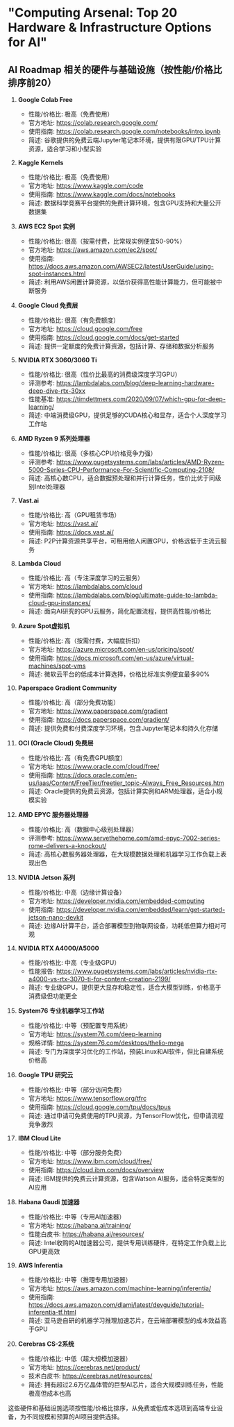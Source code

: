 # "Computing Arsenal: Top 20 Hardware & Infrastructure Options for AI"

## AI Roadmap 相关的硬件与基础设施（按性能/价格比排序前20）

1. **Google Colab Free**
   - 性能/价格比: 极高（免费使用）
   - 官方地址: https://colab.research.google.com/
   - 使用指南: https://colab.research.google.com/notebooks/intro.ipynb
   - 简述: 谷歌提供的免费云端Jupyter笔记本环境，提供有限GPU/TPU计算资源，适合学习和小型实验

2. **Kaggle Kernels**
   - 性能/价格比: 极高（免费使用）
   - 官方地址: https://www.kaggle.com/code
   - 使用指南: https://www.kaggle.com/docs/notebooks
   - 简述: 数据科学竞赛平台提供的免费计算环境，包含GPU支持和大量公开数据集

3. **AWS EC2 Spot 实例**
   - 性能/价格比: 很高（按需付费，比常规实例便宜50-90%）
   - 官方地址: https://aws.amazon.com/ec2/spot/
   - 使用指南: https://docs.aws.amazon.com/AWSEC2/latest/UserGuide/using-spot-instances.html
   - 简述: 利用AWS闲置计算资源，以低价获得高性能计算能力，但可能被中断服务

4. **Google Cloud 免费层**
   - 性能/价格比: 很高（有免费额度）
   - 官方地址: https://cloud.google.com/free
   - 使用指南: https://cloud.google.com/docs/get-started
   - 简述: 提供一定额度的免费计算资源，包括计算、存储和数据分析服务

5. **NVIDIA RTX 3060/3060 Ti**
   - 性能/价格比: 很高（性价比最高的消费级深度学习GPU）
   - 评测参考: https://lambdalabs.com/blog/deep-learning-hardware-deep-dive-rtx-30xx
   - 性能基准: https://timdettmers.com/2020/09/07/which-gpu-for-deep-learning/
   - 简述: 中端消费级GPU，提供足够的CUDA核心和显存，适合个人深度学习工作站

6. **AMD Ryzen 9 系列处理器**
   - 性能/价格比: 很高（多核心CPU价格竞争力强）
   - 评测参考: https://www.pugetsystems.com/labs/articles/AMD-Ryzen-5000-Series-CPU-Performance-For-Scientific-Computing-2108/
   - 简述: 高核心数CPU，适合数据预处理和并行计算任务，性价比优于同级别Intel处理器

7. **Vast.ai**
   - 性能/价格比: 高（GPU租赁市场）
   - 官方地址: https://vast.ai/
   - 使用指南: https://docs.vast.ai/
   - 简述: P2P计算资源共享平台，可租用他人闲置GPU，价格远低于主流云服务

8. **Lambda Cloud**
   - 性能/价格比: 高（专注深度学习的云服务）
   - 官方地址: https://lambdalabs.com/cloud
   - 使用指南: https://lambdalabs.com/blog/ultimate-guide-to-lambda-cloud-gpu-instances/
   - 简述: 面向AI研究的GPU云服务，简化配置流程，提供高性能/价格比

9. **Azure Spot虚拟机**
   - 性能/价格比: 高（按需付费，大幅度折扣）
   - 官方地址: https://azure.microsoft.com/en-us/pricing/spot/
   - 使用指南: https://docs.microsoft.com/en-us/azure/virtual-machines/spot-vms
   - 简述: 微软云平台的低成本计算选择，价格比标准实例便宜最多90%

10. **Paperspace Gradient Community**
    - 性能/价格比: 高（部分免费功能）
    - 官方地址: https://www.paperspace.com/gradient
    - 使用指南: https://docs.paperspace.com/gradient/
    - 简述: 提供免费和付费深度学习环境，包含Jupyter笔记本和持久化存储

11. **OCI (Oracle Cloud) 免费层**
    - 性能/价格比: 高（有免费GPU额度）
    - 官方地址: https://www.oracle.com/cloud/free/
    - 使用指南: https://docs.oracle.com/en-us/iaas/Content/FreeTier/freetier_topic-Always_Free_Resources.htm
    - 简述: Oracle提供的免费云资源，包括计算实例和ARM处理器，适合小规模实验

12. **AMD EPYC 服务器处理器**
    - 性能/价格比: 高（数据中心级别处理器）
    - 评测参考: https://www.servethehome.com/amd-epyc-7002-series-rome-delivers-a-knockout/
    - 简述: 高核心数服务器处理器，在大规模数据处理和机器学习工作负载上表现出色

13. **NVIDIA Jetson 系列**
    - 性能/价格比: 中高（边缘计算设备）
    - 官方地址: https://developer.nvidia.com/embedded-computing
    - 使用指南: https://developer.nvidia.com/embedded/learn/get-started-jetson-nano-devkit
    - 简述: 边缘AI计算平台，适合部署模型到物联网设备，功耗低但算力相对可观

14. **NVIDIA RTX A4000/A5000**
    - 性能/价格比: 中高（专业级GPU）
    - 性能报告: https://www.pugetsystems.com/labs/articles/nvidia-rtx-a4000-vs-rtx-3070-ti-for-content-creation-2199/
    - 简述: 专业级GPU，提供更大显存和稳定性，适合大模型训练，价格高于消费级但功能更全

15. **System76 专业机器学习工作站**
    - 性能/价格比: 中等（预配置专用系统）
    - 官方地址: https://system76.com/deep-learning
    - 规格详情: https://system76.com/desktops/thelio-mega
    - 简述: 专门为深度学习优化的工作站，预装Linux和AI软件，但比自建系统价格高

16. **Google TPU 研究云**
    - 性能/价格比: 中等（部分访问免费）
    - 官方地址: https://www.tensorflow.org/tfrc
    - 使用指南: https://cloud.google.com/tpu/docs/tpus
    - 简述: 通过申请可免费使用的TPU资源，为TensorFlow优化，但申请流程竞争激烈

17. **IBM Cloud Lite**
    - 性能/价格比: 中等（部分服务免费）
    - 官方地址: https://www.ibm.com/cloud/free/
    - 使用指南: https://cloud.ibm.com/docs/overview
    - 简述: IBM提供的免费云计算资源，包含Watson AI服务，适合特定类型的AI应用

18. **Habana Gaudi 加速器**
    - 性能/价格比: 中等（专用AI加速器）
    - 官方地址: https://habana.ai/training/
    - 性能白皮书: https://habana.ai/resources/
    - 简述: Intel收购的AI加速器公司，提供专用训练硬件，在特定工作负载上比GPU更高效

19. **AWS Inferentia**
    - 性能/价格比: 中等（推理专用加速器）
    - 官方地址: https://aws.amazon.com/machine-learning/inferentia/
    - 使用指南: https://docs.aws.amazon.com/dlami/latest/devguide/tutorial-inferentia-tf.html
    - 简述: 亚马逊自研的机器学习推理加速芯片，在云端部署模型的成本效益高于GPU

20. **Cerebras CS-2系统**
    - 性能/价格比: 中低（超大规模加速器）
    - 官方地址: https://cerebras.net/product/
    - 技术白皮书: https://cerebras.net/resources/
    - 简述: 拥有超过2.6万亿晶体管的巨型AI芯片，适合大规模训练任务，性能极高但成本也高

这些硬件和基础设施选项按性能/价格比排序，从免费或低成本选项到高端专业设备，为不同规模和预算的AI项目提供选择。